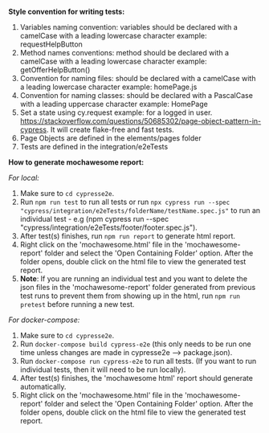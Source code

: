 **Style convention for writing tests:**

1. Variables naming convention: variables should be declared with a camelCase with a leading lowercase character example: requestHelpButton
2. Method names conventions: method should be declared with a camelCase with a leading lowercase character example: getOfferHelpButton()
3. Convention for naming files: should be declared with a camelCase with a leading lowercase character example: homePage.js
4. Convention for naming classes: should be declared with a PascalCase with a leading uppercase character example: HomePage
5. Set a state using cy.request example: for a logged in user. https://stackoverflow.com/questions/50685302/page-object-pattern-in-cypress. It will create flake-free and fast tests.
6. Page Objects are defined in the elements/pages folder
7. Tests are defined in the integration/e2eTests

**How to generate mochawesome report:**

*For local:*

1. Make sure to `cd cypresse2e`.
2. Run `npm run test` to run all tests or run `npx cypress run --spec "cypress/integration/e2eTests/folderName/testName.spec.js"` to run an individual test - e.g (npm cypress run --spec "cypress/integration/e2eTests/footer/footer.spec.js").
3. After test(s) finishes, run `npm run report` to generate html report.
4. Right click on the 'mochawesome.html' file in the 'mochawesome-report' folder and select the 'Open Containing Folder' option. After the folder opens, double click on the html file to view the generated test report.
5. **Note**: If you are running an individual test and you want to delete the json files in the 'mochawesome-report' folder  generated from previous test runs to prevent them from showing up in the html, run `npm run pretest` before running a new test. 

*For docker-compose:*

1. Make sure to `cd cypresse2e`.
2. Run `docker-compose build cypress-e2e` (this only needs to be run one time unless changes are made in cypresse2e --> package.json).
3. Run `docker-compose run cypress-e2e` to run all tests. (If you want to run individual tests, then it will need to be run locally).
4. After test(s) finishes, the 'mochawesome html' report should generate automatically.
5. Right click on the 'mochawesome.html' file in the 'mochawesome-report' folder and select the 'Open Containing Folder' option. After the folder opens, double click on the html file to view the generated test report.
